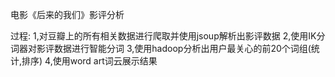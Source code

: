 电影《后来的我们》影评分析

过程:
1,对豆瓣上的所有相关数据进行爬取并使用jsoup解析出影评数据
2,使用IK分词器对影评数据进行智能分词
3,使用hadoop分析出用户最关心的前20个词组(统计,排序)
4,使用word art词云展示结果
